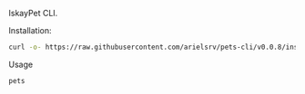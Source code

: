 IskayPet CLI.

Installation:

```bash
curl -o- https://raw.githubusercontent.com/arielsrv/pets-cli/v0.0.8/install.sh | bash
```

Usage

```bash
pets
```
